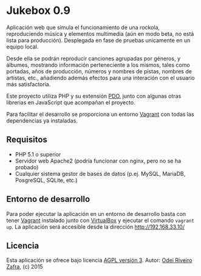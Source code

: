 Jukebox 0.9
================================

Aplicación web que simula el funcionamiento de una rockola, reproduciendo música y elementos multimedia
(aún en modo beta, no está lista para producción). Desplegada en fase de pruebas unicamente en 
un equipo local.

Desde ella se podrán reproducir canciones agrupadas por géneros, y álbumes, mostrando información perteneciente 
a los mismos, tales como portadas, años de producción, números y nombres de pistas, nombres de artistas, etc., 
añadiendo además efectos para una interación con el usuario más satisfactoria.

Este proyecto utiliza PHP y su extensión [PDO], junto con algunas otras librerias en JavaScript que acompañan 
el proyecto.

Para facilitar el desarrollo se proporciona un entorno [Vagrant] con todas las dependencias ya instaladas.

## Requisitos
- PHP 5.1 o superior
- Servidor web Apache2 (podría funcionar con nginx, pero no se ha probado)
- Cualquier sistema gestor de bases de datos (p.ej. MySQL, MariaDB, PosgreSQL, SQLite, etc.)

## Entorno de desarrollo
Para poder ejecutar la aplicación en un entorno de desarrollo basta con tener [Vagrant] instalado junto con [VirtualBox]
y ejecutar el comando `vagrant up`. La aplicación será accesible desde la dirección http://192.168.33.10/

## Licencia
Esta aplicación se ofrece bajo licencia [AGPL versión 3].
Autor: [Odei Riveiro Zafra], (c) 2015

[Vagrant]: https://www.vagrantup.com/
[VirtualBox]: https://www.virtualbox.org
[PDO]: http://php.net/manual/es/book.pdo.php
[AGPL versión 3]: http://www.gnu.org/licenses/agpl.html
[Odei Riveiro Zafra]: https://github.com/OdeiRZ